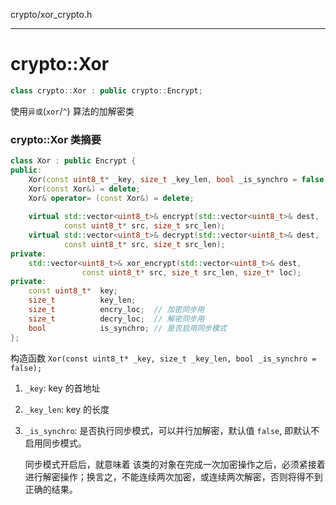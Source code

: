 crypto/xor_crypto.h

_____

# crypto::Xor

```cpp
class crypto::Xor : public crypto::Encrypt;
```

使用`异或`(`xor`/`^`) 算法的加解密类

### crypto::Xor 类摘要

```cpp
class Xor : public Encrypt {
public:
    Xor(const uint8_t* _key, size_t _key_len, bool _is_synchro = false); 
    Xor(const Xor&) = delete;
    Xor& operator= (const Xor&) = delete;
    
    virtual std::vector<uint8_t>& encrypt(std::vector<uint8_t>& dest, 
            const uint8_t* src, size_t src_len);
    virtual std::vector<uint8_t>& decrypt(std::vector<uint8_t>& dest,  
            const uint8_t* src, size_t src_len);
private:
    std::vector<uint8_t>& xor_encrypt(std::vector<uint8_t>& dest, 
                const uint8_t* src, size_t src_len, size_t* loc);
private:
    const uint8_t*  key;
    size_t          key_len;
    size_t          encry_loc;  // 加密同步用
    size_t          decry_loc;  // 解密同步用
    bool            is_synchro; // 是否启用同步模式 
}; 
```

构造函数 `Xor(const uint8_t* _key, size_t _key_len, bool _is_synchro = false);` 

1. `_key`: key 的首地址

2. `_key_len`: key 的长度

3. `_is_synchro`: 是否执行同步模式，可以并行加解密，默认值 `false`, 即默认不启用同步模式。

	同步模式开启后，就意味着 该类的对象在完成一次加密操作之后，必须紧接着进行解密操作；换言之，不能连续两次加密，或连续两次解密，否则将得不到正确的结果。